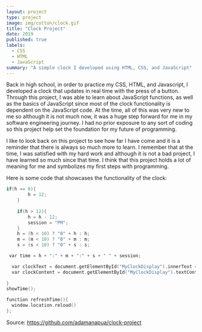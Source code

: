 ```yaml
---
layout: project
type: project
image: img/cotton/clock.gif
title: "Clock Project"
date: 2019
published: true
labels:
  - CSS
  - HTML
  - JavaScript
summary: "A simple clock I developed using HTML, CSS, and JavaScript"
---
```


Back in high school, in order to practice my CSS, HTML, and Javascript, I developed a clock that updates in real time with the press of a button. Through this project, I was able to learn about JavaScript functions, as well as the basics of JavaScript since most of the clock functionality is dependent on the JavaScript code. At the time, all of this was very new to me so although it is not much now, it was a huge step forward for me in my software engineering journey. I had no prior exposure to any sort of coding so this project help set the foundation for my future of programming.

I like to look back on this project to see how far I have come and it is a reminder that there is always so much more to learn. I remember that at the time, I was satisfied with my hard work and although it is not a bad project, I have learned so much since that time. I think that this project holds a lot of meaning for me and symbolizes my first steps with programming. 

Here is some code that showcases the functionality of the clock: 
```cpp
if(h == 0){
        h = 12;
    }
    
    if(h > 12){
        h = h - 12;
        session = "PM";
    }
    h = (h < 10) ? "0" + h : h;
    m = (m < 10) ? "0" + m : m;
    s = (s < 10) ? "0" + s : s;

 var time = h + ":" + m + ":" + s + " " + session;

  var clockText = document.getElementById("MyClockDisplay").innerText = time;
  var clockContent = document.getElementById("MyClockDisplay").textContent = time;
    
}
showTime();

function refreshTime(){
  window.location.reload()
};
```
Source: <a href="https://github.com/adamanapua/clock-project"><i class="large github icon "></i>https://github.com/adamanapua/clock-project</a>
